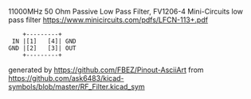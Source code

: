 11000MHz 50 Ohm Passive Low Pass Filter, FV1206-4
Mini-Circuits low pass filter
https://www.minicircuits.com/pdfs/LFCN-113+.pdf


	    +---------+
	 IN |[1]   [4]| GND
	GND |[2]   [3]| OUT
	    +---------+


generated by https://github.com/FBEZ/Pinout-AsciiArt from https://github.com/ask6483/kicad-symbols/blob/master/RF_Filter.kicad_sym